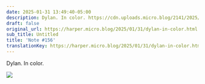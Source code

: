 ```yaml
---
date: 2025-01-31 13:49:40-05:00
description: Dylan. In color. https://cdn.uploads.micro.blog/2141/2025/6210e3a672fc4bbe831aa74271750c99.jpg
draft: false
original_url: https://harper.micro.blog/2025/01/31/dylan-in-color.html
sub_title: Untitled
title: 'Note #156'
translationKey: https://harper.micro.blog/2025/01/31/dylan-in-color.html
---
```


Dylan. In color.

![](https://cdn.uploads.micro.blog/2141/2025/6210e3a672fc4bbe831aa74271750c99.jpg)